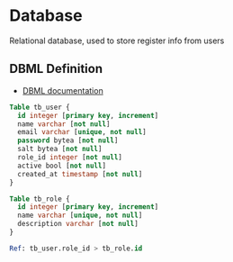 # Database

Relational database, used to store register info from users

## DBML Definition

- [DBML documentation](https://dbml.dbdiagram.io/docs)

```sql
Table tb_user {
  id integer [primary key, increment]
  name varchar [not null]
  email varchar [unique, not null]
  password bytea [not null]
  salt bytea [not null]
  role_id integer [not null]
  active bool [not null]
  created_at timestamp [not null]
}

Table tb_role {
  id integer [primary key, increment]
  name varchar [unique, not null]
  description varchar [not null]
}

Ref: tb_user.role_id > tb_role.id
```

